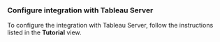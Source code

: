 ### Configure integration with Tableau Server

To configure the integration with Tableau Server, follow the instructions listed in the **Tutorial** view.